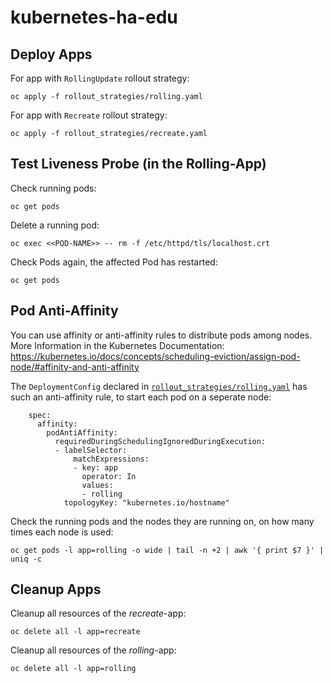 # kubernetes-ha-edu


## Deploy Apps
For app with `RollingUpdate` rollout strategy:
```
oc apply -f rollout_strategies/rolling.yaml
```

For app with `Recreate` rollout strategy:
```
oc apply -f rollout_strategies/recreate.yaml
```

## Test Liveness Probe (in the Rolling-App)
Check running pods:
```
oc get pods
```

Delete a running pod:
```
oc exec <<POD-NAME>> -- rm -f /etc/httpd/tls/localhost.crt
```

Check Pods again, the affected Pod has restarted:
```
oc get pods
```

## Pod Anti-Affinity
You can use affinity or anti-affinity rules to distribute pods among nodes. More Information in the Kubernetes Documentation: https://kubernetes.io/docs/concepts/scheduling-eviction/assign-pod-node/#affinity-and-anti-affinity

The `DeploymentConfig` declared in [`rollout_strategies/rolling.yaml`](rollout_strategies/rolling.yaml`) has such an anti-affinity rule, to start each pod on a seperate node:
```
    spec:
      affinity:
        podAntiAffinity:
          requiredDuringSchedulingIgnoredDuringExecution:
          - labelSelector:
              matchExpressions:
              - key: app
                operator: In
                values:
                - rolling
            topologyKey: "kubernetes.io/hostname"
```

Check the running pods and the nodes they are running on, on how many times each node is used:
```
oc get pods -l app=rolling -o wide | tail -n +2 | awk '{ print $7 }' | uniq -c
```

## Cleanup Apps
Cleanup all resources of the *recreate*-app:
```
oc delete all -l app=recreate
```

Cleanup all resources of the *rolling*-app:
```
oc delete all -l app=rolling
```
